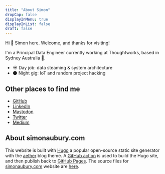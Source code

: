 ```yaml
---
title: "About Simon"
dropCap: false
displayInMenu: true
displayInList: false
draft: false
---
```


Hi 👋 Simon here.  Welcome, and thanks for visiting!

I'm a Principal Data Engineer currently working at Thoughtworks, based in Sydney Australia 🦘.  

- ☀️ Day job: data steaming & system architecture
- 🌑 Night gig: IoT and random project hacking

## Other places to find me

- [GitHub](https://github.com/saubury)
- [LinkedIn](https://www.linkedin.com/in/simonaubury/)
- [Mastodon](https://data-folks.masto.host/@saubury)
- [Twitter](https://twitter.com/SimonAubury)
- [Medium](https://medium.com/@simon-aubury)

## About simonaubury.com

This website is built with [Hugo](https://gohugo.io/) a popular open-source static site generator with the [aether](https://themes.gohugo.io/themes/aether/) blog theme. A [GitHub action](https://github.com/saubury/saubury-hugo/blob/main/.github/workflows/deploy_me.yml) is used to build the Hugo site, and then publish back to [GitHub Pages](https://pages.github.com/). The source files for [simonaubury.com](https://simonaubury.com) website are [here](https://github.com/saubury/saubury-hugo). 